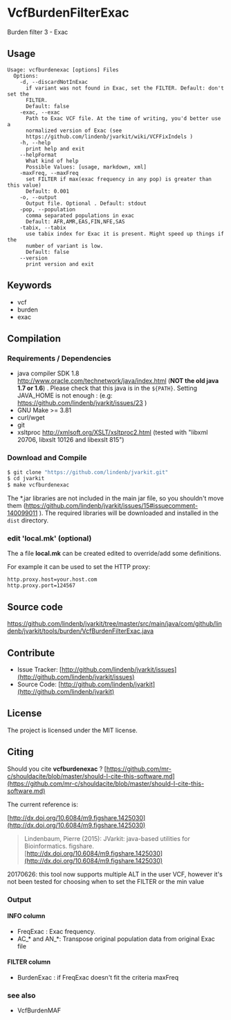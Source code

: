 # VcfBurdenFilterExac

Burden filter 3 - Exac


## Usage

```
Usage: vcfburdenexac [options] Files
  Options:
    -d, --discardNotInExac
      if variant was not found in Exac, set the FILTER. Default: don't set the 
      FILTER. 
      Default: false
    -exac, --exac
      Path to Exac VCF file. At the time of writing, you'd better use a 
      normalized version of Exac (see 
      https://github.com/lindenb/jvarkit/wiki/VCFFixIndels )
    -h, --help
      print help and exit
    --helpFormat
      What kind of help
      Possible Values: [usage, markdown, xml]
    -maxFreq, --maxFreq
      set FILTER if max(exac frequency in any pop) is greater than this value)
      Default: 0.001
    -o, --output
      Output file. Optional . Default: stdout
    -pop, --population
      comma separated populations in exac
      Default: AFR,AMR,EAS,FIN,NFE,SAS
    -tabix, --tabix
      use tabix index for Exac it is present. Might speed up things if the 
      number of variant is low.
      Default: false
    --version
      print version and exit

```


## Keywords

 * vcf
 * burden
 * exac


## Compilation

### Requirements / Dependencies

* java compiler SDK 1.8 http://www.oracle.com/technetwork/java/index.html (**NOT the old java 1.7 or 1.6**) . Please check that this java is in the `${PATH}`. Setting JAVA_HOME is not enough : (e.g: https://github.com/lindenb/jvarkit/issues/23 )
* GNU Make >= 3.81
* curl/wget
* git
* xsltproc http://xmlsoft.org/XSLT/xsltproc2.html (tested with "libxml 20706, libxslt 10126 and libexslt 815")


### Download and Compile

```bash
$ git clone "https://github.com/lindenb/jvarkit.git"
$ cd jvarkit
$ make vcfburdenexac
```

The *.jar libraries are not included in the main jar file, so you shouldn't move them (https://github.com/lindenb/jvarkit/issues/15#issuecomment-140099011 ).
The required libraries will be downloaded and installed in the `dist` directory.

### edit 'local.mk' (optional)

The a file **local.mk** can be created edited to override/add some definitions.

For example it can be used to set the HTTP proxy:

```
http.proxy.host=your.host.com
http.proxy.port=124567
```
## Source code 

[https://github.com/lindenb/jvarkit/tree/master/src/main/java/com/github/lindenb/jvarkit/tools/burden/VcfBurdenFilterExac.java
](https://github.com/lindenb/jvarkit/tree/master/src/main/java/com/github/lindenb/jvarkit/tools/burden/VcfBurdenFilterExac.java
)
## Contribute

- Issue Tracker: [http://github.com/lindenb/jvarkit/issues](http://github.com/lindenb/jvarkit/issues)
- Source Code: [http://github.com/lindenb/jvarkit](http://github.com/lindenb/jvarkit)

## License

The project is licensed under the MIT license.

## Citing

Should you cite **vcfburdenexac** ? [https://github.com/mr-c/shouldacite/blob/master/should-I-cite-this-software.md](https://github.com/mr-c/shouldacite/blob/master/should-I-cite-this-software.md)

The current reference is:

[http://dx.doi.org/10.6084/m9.figshare.1425030](http://dx.doi.org/10.6084/m9.figshare.1425030)

> Lindenbaum, Pierre (2015): JVarkit: java-based utilities for Bioinformatics. figshare.
> [http://dx.doi.org/10.6084/m9.figshare.1425030](http://dx.doi.org/10.6084/m9.figshare.1425030)


20170626: this tool now supports multiple ALT in the user VCF, however it's not been tested for choosing when to set the FILTER or the min value

### Output

#### INFO column


 *  FreqExac : Exac frequency.
 *  AC_* and AN_*: Transpose original population data from original Exac file


#### FILTER column

 *  BurdenExac : if FreqExac doesn't fit the criteria maxFreq


### see also


 *  VcfBurdenMAF



